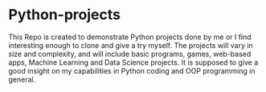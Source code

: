 # Python-projects
This Repo is created to demonstrate Python projects done by me or I find interesting enough to clone and give a try myself.
The projects will vary in size and complexity, and will include basic programs, games, web-based apps, Machine Learning and Data Science projects.
It is supposed to give a good insight on my capabilities in Python coding and OOP programming in general.
